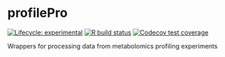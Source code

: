 # profilePro

<!-- badges: start -->
[![Lifecycle: experimental](https://img.shields.io/badge/lifecycle-experimental-orange.svg)](https://www.tidyverse.org/lifecycle/#experimental)
[![R build status](https://github.com/jasenfinch/profilePro/workflows/R-CMD-check/badge.svg)](https://github.com/jasenfinch/profilePro/actions)
[![Codecov test coverage](https://codecov.io/gh/jasenfinch/profilePro/branch/master/graph/badge.svg)](https://codecov.io/gh/jasenfinch/profilePro?branch=master)
<!-- badges: end -->

Wrappers for processing data from metabolomics profiling experiments
